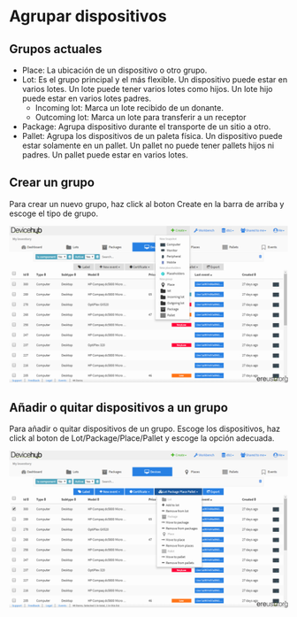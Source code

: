 # Agrupar dispositivos

## Grupos actuales

* Place: La ubicación de un dispositivo o otro grupo.
* Lot: Es el grupo principal y el más flexible. Un dispositivo puede estar en varios lotes. Un lote puede tener varios lotes como hijos. Un lote hijo puede estar en varios lotes padres.
  * Incoming lot: Marca un lote recibido de un donante.
  * Outcoming lot: Marca un lote para transferir a un receptor
* Package: Agrupa dispositivo durante el transporte de un sitio a otro.
* Pallet: Agrupa los dispositivos de un paleta física. Un dispositivo puede estar solamente en un pallet. Un pallet no puede tener pallets hijos ni padres. Un pallet puede estar en varios lotes.

## Crear un grupo

Para crear un nuevo grupo, haz click al boton Create en la barra de arriba y escoge el tipo de grupo.

![](../.gitbook/assets/crear-un-grupo.png)

## Añadir o quitar dispositivos a un grupo

Para añadir o quitar dispositivos de un grupo. Escoge los dispositivos, haz click al boton de Lot/Package/Place/Pallet y escoge la opción adecuada.

![](../.gitbook/assets/change-group.png)

